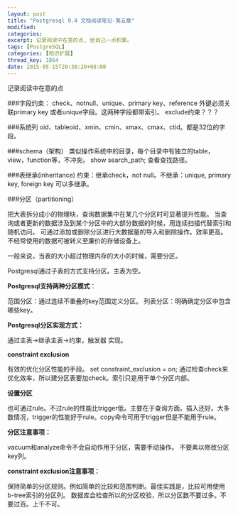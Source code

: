 ```yaml
---
layout: post
title: "Postgresql 9.4 文档阅读笔记-第五章"
modified:
categories: 
excerpt: 记录阅读中在意的点, 给自己一点积累。
tags: [PostgreSQL]
categories: [知识扩展]
thread_key: 1864
date: 2015-05-15T20:38:20+08:00
---
```


记录阅读中在意的点

<!-- more -->

###字段约束：
check、notnull、unique、primary key、reference
外键必须关联primary key 或者unique字段。这两种字段都带索引。
exclude约束？？？

###系统列
oid、tableoid、xmin、cmin、xmax、cmax、ctid。都是32位的字段。

###schema（架构）
类似操作系统中的目录，每个目录中有独立的table，view，function等，不冲突。
show search_path; 查看查找路径。

###表继承(inheritance)
约束：继承check，not null。不继承：unique, primary key, foreign key
可以多继承。

###分区（partitioning）

把大表拆分成小的物理块，查询数据集中在某几个分区时可显著提升性能。
当查询或者更新的数据涉及到某个分区中的大部分数据的时候，用连续扫描代替索引和随机访问。
可通过添加或删除分区进行大数据量的导入和删除操作。效率更高。
不经常使用的数据可被转义至廉价的存储设备上。

一般来说，当表的大小超过物理内存的大小的时候，需要分区。

Postgresql通过子表的方式支持分区。主表为空。

**Postgresql支持两种分区模式**：

范围分区：通过连续不重叠的key范围定义分区。
列表分区：明确确定分区中包含哪些key。

**Postgresql分区实现方式：**

通过主表->继承主表->约束，触发器 实现。

**constraint exclusion**

有效的优化分区性能的手段。
set constraint_exclusion = on;
通过检查check来优化效率，所以建分区表要加check。索引只是用于单个分区内部。

**设置分区**

也可通过rule。不过rule的性能比trigger低。主要在于查询方面。插入还好。大多数情况，trigger的性能好于rule。copy命令可用于trigger但是不能用于rule。

**分区注意事项：**

vacuum和analyze命令不会自动作用于分区，需要手动操作。
不要素以修改分区key列。

**constraint exclusion注意事项：**

保持简单的分区规则。例如简单的比较和范围判断。最佳实践是，比较可用使用b-tree索引的分区列。
数据库会检查所以的分区校验，所以分区数不要过多。不要过百。上千不可。


